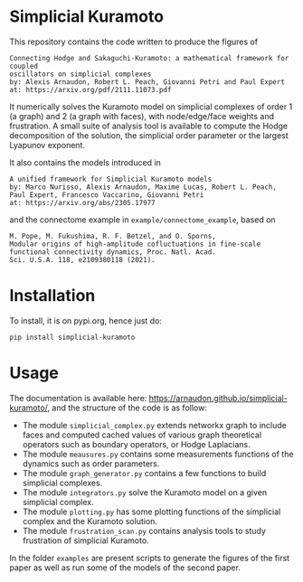 # Simplicial Kuramoto

This repository contains the code written to produce the figures of
```
Connecting Hodge and Sakaguchi-Kuramoto: a mathematical framework for coupled
oscillators on simplicial complexes
by: Alexis Arnaudon, Robert L. Peach, Giovanni Petri and Paul Expert
at: https://arxiv.org/pdf/2111.11073.pdf
```

It numerically solves the Kuramoto model on simplicial complexes of order 1 (a graph) and 2 (a graph with faces), with node/edge/face weights and frustration.
A small suite of analysis tool is available to compute the Hodge decomposition of the solution, the simplicial order parameter or the largest Lyapunov exponent.

It also contains the models introduced in
```
A unified framework for Simplicial Kuramoto models
by: Marco Nurisso, Alexis Arnaudon, Maxime Lucas, Robert L. Peach, Paul Expert, Francesco Vaccarino, Giovanni Petri
at: https://arxiv.org/abs/2305.17977
```

and the connectome example in `example/connectome_example`, based on  
```
M. Pope, M. Fukushima, R. F. Betzel, and O. Sporns,
Modular origins of high-amplitude cofluctuations in fine-scale functional connectivity dynamics, Proc. Natl. Acad.
Sci. U.S.A. 118, e2109380118 (2021).
```

# Installation

To install, it is on pypi.org, hence just do:
```
pip install simplicial-kuramoto
```

# Usage

The documentation is available here: https://arnaudon.github.io/simplicial-kuramoto/, and the structure of the code is as follow:

- The module `simplicial_complex.py` extends networkx graph to include faces and computed cached values of various graph theoretical operators such as boundary operators, or Hodge Laplacians.
- The module `meausures.py` contains some measurements functions of the dynamics such as order parameters.
- The module `graph_generator.py` contains a few functions to build simplicial complexes.
- The module `integrators.py` solve the Kuramoto model on a given simplicial complex.
- The module `plotting.py` has some plotting functions of the simplicial complex and the Kuramoto solution.
- The module `frustration_scan.py` contains analysis tools to study frustration of simplicial Kuramoto.

In the folder `examples` are present scripts to generate the figures of the first paper as well as run some of the models of the second paper.
